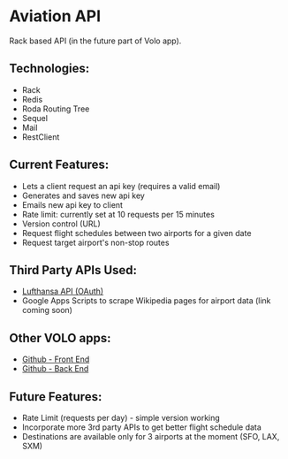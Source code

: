# Aviation API
Rack based API (in the future part of Volo app).  

## Technologies:
- Rack
- Redis
- Roda Routing Tree
- Sequel
- Mail
- RestClient

## Current Features:
- Lets a client request an api key (requires a valid email)
- Generates and saves new api key  
- Emails new api key to client
- Rate limit: currently set at 10 requests per 15 minutes
- Version control (URL)
- Request flight schedules between two airports for a given date
- Request target airport's non-stop routes

## Third Party APIs Used:
- [Lufthansa API (OAuth)](https://developer.lufthansa.com)
- Google Apps Scripts to scrape Wikipedia pages for airport data (link coming soon)

## Other VOLO apps:

- [Github - Front End](https://github.com/levatech007/volo-react-app)
- [Github - Back End](https://github.com/levatech007/volo_rails_api)

## Future Features:

- Rate Limit (requests per day) - simple version working
- Incorporate more 3rd party APIs to get better flight schedule data
- Destinations are available only for 3 airports at the moment (SFO, LAX, SXM)
